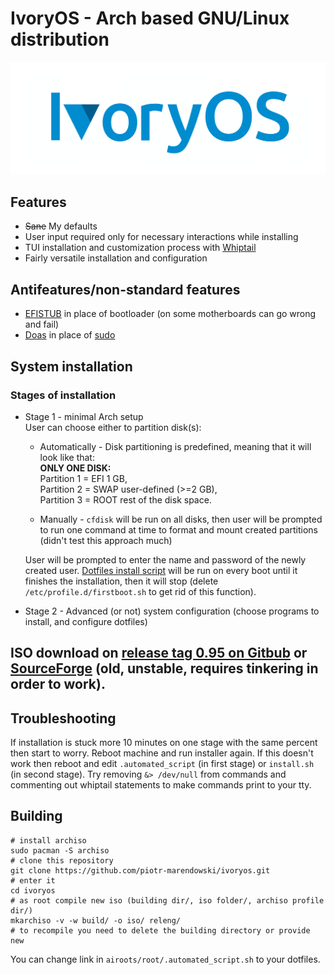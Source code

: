 # IvoryOS - Arch based GNU/Linux distribution
![IvoryOS banner](assets/IvoryOS.png)

## Features
- ~~Sane~~ My defaults
- User input required only for necessary interactions while installing
- TUI installation and customization process with [Whiptail](https://en.wikibooks.org/wiki/Bash_Shell_Scripting/Whiptail)
- Fairly versatile installation and configuration

## Antifeatures/non-standard features
- [EFISTUB](https://wiki.archlinux.org/title/EFISTUB) in place of bootloader (on some motherboards can go wrong and fail)
- [Doas](https://wiki.archlinux.org/title/Doas) in place of [sudo](https://wiki.archlinux.org/title/Sudo)

## System installation

### Stages of installation
- Stage 1 - minimal Arch setup<br>
    User can choose either to partition disk(s):
    - Automatically - Disk partitioning is predefined, meaning that it will look like that:<br>
      **ONLY ONE DISK:**<br>
      Partition 1 = EFI 1 GB,<br>
      Partition 2 = SWAP user-defined (>=2 GB),<br>
      Partition 3 = ROOT rest of the disk space.

    - Manually - `cfdisk` will be run on all disks, then user will be prompted to run one command at time to format and mount created partitions (didn't test this approach much)

    User will be prompted to enter the name and password of the newly created user. [Dotfiles install script](https://github.com/piotr-marendowski/dotfiles) will be run on every boot until it finishes the installation, then it will stop (delete `/etc/profile.d/firstboot.sh` to get rid of this function).

- Stage 2 - Advanced (or not) system configuration (choose programs to install, and configure dotfiles)

## ISO download on [release tag 0.95 on Gitbub](https://github.com/piotr-marendowski/ivoryos/releases/tag/0.95) or [SourceForge](https://sourceforge.net/projects/ivoryos/files/) (old, unstable, requires tinkering in order to work).

## Troubleshooting

If installation is stuck more 10 minutes on one stage with the same percent then start to worry. Reboot machine and run installer again. If this doesn't work then reboot and edit `.automated_script` (in first stage) or `install.sh` (in second stage). Try removing `&> /dev/null` from commands and commenting out whiptail statements to make commands print to your tty.

## Building
```
# install archiso
sudo pacman -S archiso
# clone this repository
git clone https://github.com/piotr-marendowski/ivoryos.git
# enter it
cd ivoryos
# as root compile new iso (building dir/, iso folder/, archiso profile dir/)
mkarchiso -v -w build/ -o iso/ releng/
# to recompile you need to delete the building directory or provide new
```
You can change link in `airoots/root/.automated_script.sh` to your dotfiles.
